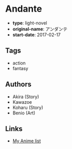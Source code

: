 # Andante

-   **type**: light-novel
-   **original-name**: アンダンテ
-   **start-date**: 2017-02-17

## Tags

-   action
-   fantasy

## Authors

-   Akira (Story)
-   Kawazoe
-   Koharu (Story)
-   Benio (Art)

## Links

-   [My Anime list](https://myanimelist.net/manga/104400/Andante)
